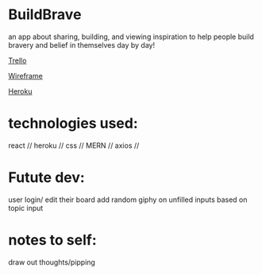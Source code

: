 # BuildBrave
an app about sharing, building, and viewing inspiration to help people build bravery and belief in themselves day by day!



<a href="https://trello.com/b/IDjFYunW/buildbrave">Trello</a>


<a href="https://gomockingbird.com/projects/4x0s836/4gXVnC">Wireframe</a>

<a href="https://build-brave.herokuapp.com/">Heroku</a>

# technologies used:
react // heroku // css // MERN // axios //


 # Futute dev:
 user login/ edit their board
 add random giphy on unfilled inputs based on topic input
 

 
 
 # notes to self:
 draw out thoughts/pipping
